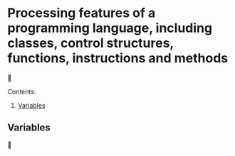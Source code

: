 # Processing features of a programming language, including classes, control structures, functions, instructions and methods

🚧

Contents:

1. [Variables](#variables)

## Variables

🚧
